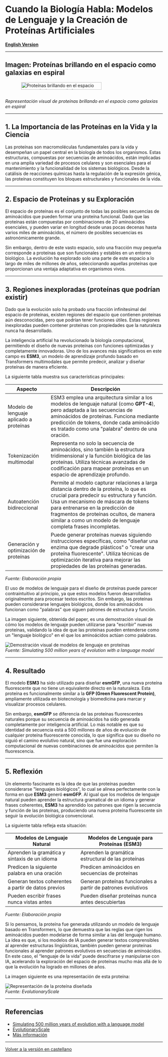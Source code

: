 # Cuando la Biología Habla: Modelos de Lenguaje y la Creación de Proteínas Artificiales

[**English Version**](https://economiayetica.blogspot.com/2025/02/cuando-la-biologia-habla-modelos-de_4.html)

---

## Imagen: Proteínas brillando en el espacio como galaxias en espiral

<div style="display: flex; justify-content: center;">
  <a href="https://economiayetica.blogspot.com/2025/02/cuando-la-biologia-habla-modelos-de_4.html">
    <img 
      src="https://blogger.googleusercontent.com/img/b/R29vZ2xl/AVvXsEidWLWgwwOX04Gf31p3mZx1vkPHZg-NTDjuG4c5ekYgpLLfq6KWp7rilBHJIISRWXmva2NQvKOWIEYrdj0joL58iVjKOoNhRKa8sIwG6Z93enQLh1YowGMP7Nn2xZHoEEeNgycYh37hT6Vv401GD7rtSJFnBXK-Zxf9rwqU7ZDx8h_LDcrxPS-9abgxY6g/s320/20250203_1640_Celestial%20Protein%20Ballet_simple_compose_01jk6n8kanebpvaxxm3de5en6t.gif" 
      alt="Proteínas brillando en el espacio como galaxias en espiral" 
      width="80%"
    />
  </a>
</div>

*Representación visual de proteínas brillando en el espacio como galaxias en espiral*


---

## 1. La Importancia de las Proteínas en la Vida y la Ciencia

Las proteínas son macromoléculas fundamentales para la vida y desempeñan un papel central en la biología de todos los organismos. Estas estructuras, compuestas por secuencias de aminoácidos, están implicadas en una amplia variedad de procesos celulares y son esenciales para el mantenimiento y la funcionalidad de los sistemas biológicos. Desde la catálisis de reacciones químicas hasta la regulación de la expresión génica, las proteínas constituyen los bloques estructurales y funcionales de la vida.

---

## 2. Espacio de Proteínas y su Exploración

El espacio de proteínas es el conjunto de todas las posibles secuencias de aminoácidos que pueden formar una proteína funcional. Dado que las proteínas están compuestas por combinaciones de 20 aminoácidos esenciales, y pueden variar en longitud desde unas pocas decenas hasta varios miles de aminoácidos, el número de posibles secuencias es astronómicamente grande.

Sin embargo, dentro de este vasto espacio, solo una fracción muy pequeña corresponde a proteínas que son funcionales y estables en un entorno biológico. La evolución ha explorado solo una parte de este espacio a lo largo de miles de millones de años, seleccionando aquellas proteínas que proporcionan una ventaja adaptativa en organismos vivos.

---

## 3. Regiones inexploradas (proteínas que podrían existir)

Dado que la evolución solo ha probado una fracción infinitesimal del espacio de proteínas, existen regiones del espacio que contienen proteínas aún desconocidas, pero que podrían tener funciones útiles. Estas regiones inexploradas pueden contener proteínas con propiedades que la naturaleza nunca ha desarrollado.

La inteligencia artificial ha revolucionado la biología computacional, permitiendo el diseño de nuevas proteínas con funciones optimizadas y completamente innovadoras. Uno de los avances más significativos en este campo es **ESM3**, un modelo de aprendizaje profundo basado en Transformers multimodales que permite predecir, analizar y diseñar proteínas de manera eficiente.

La siguiente tabla muestra sus características principales:

| **Aspecto**                             | **Descripción**                                                                                                                                                                                |
|-----------------------------------------|------------------------------------------------------------------------------------------------------------------------------------------------------------------------------------------------|
| Modelo de lenguaje aplicado a proteínas | ESM3 emplea una arquitectura similar a los modelos de lenguaje natural (como **GPT-4**), pero adaptada a las secuencias de aminoácidos de proteínas. Funciona mediante predicción de tokens, donde cada aminoácido es tratado como una "palabra" dentro de una oración. |
| Tokenización multimodal                 | Representa no solo la secuencia de aminoácidos, sino también la estructura tridimensional y la función biológica de las proteínas. Utiliza técnicas avanzadas de codificación para mapear proteínas en un espacio de aprendizaje profundo.                  |
| Autoatención bidireccional              | Permite al modelo capturar relaciones a larga distancia dentro de la proteína, lo que es crucial para predecir su estructura y función. Usa un mecanismo de máscara de tokens para entrenarse en la predicción de fragmentos de proteínas ocultos, de manera similar a como un modelo de lenguaje completa frases incompletas. |
| Generación y optimización de proteínas  | Puede generar proteínas nuevas siguiendo instrucciones específicas, como "diseñar una enzima que degrade plásticos" o "crear una proteína fluorescente". Utiliza técnicas de optimización iterativa para mejorar las propiedades de las proteínas generadas.              |

*Fuente: Elaboración propia*

El uso de modelos de lenguaje para el diseño de proteínas puede parecer contraintuitivo al principio, ya que estos modelos fueron desarrollados originalmente para procesar textos escritos. Sin embargo, las proteínas pueden considerarse lenguajes biológicos, donde los aminoácidos funcionan como "palabras" que siguen patrones de estructura y función.

La imagen siguiente, obtenida del paper, es una demostración visual de cómo los modelos de lenguaje pueden utilizarse para "escribir" nuevas proteínas, validando la idea de que las proteínas pueden entenderse como un "lenguaje biológico" en el que los aminoácidos actúan como palabras.

![Demostración visual de modelos de lenguaje en proteínas](https://blogger.googleusercontent.com/img/b/R29vZ2xl/AVvXsEgz1RjPNMgfHKShKmATg4FKwDPSdqj2i7YpVUGFa4n4BVSIgW45D65fTfXu7tDGa9cXqngRn9TKqQx8m3m6mo-OcMK8d6du9JZLSRoFvVPAylsyaqdnW20pE20LoNECOk6KgZLA5Rz8NE9P_TrHB5eb0KdYY5790FpwtmLjZQVJkTCUyDtg2P6lI-uGeWM/s567/prote%C3%ADnas.png)  
*Fuente: Simulating 500 million years of evolution with a language model*

---

## 4. Resultado

El modelo **ESM3** ha sido utilizado para diseñar **esmGFP**, una nueva proteína fluorescente que no tiene un equivalente directo en la naturaleza. Esta proteína es funcionalmente similar a la **GFP (Green Fluorescent Protein)**, ampliamente utilizada en biotecnología y biomedicina para marcar y visualizar procesos celulares.

Sin embargo, **esmGFP** se diferencia de las proteínas fluorescentes naturales porque su secuencia de aminoácidos ha sido generada completamente por inteligencia artificial. Lo más notable es que su identidad de secuencia está a 500 millones de años de evolución de cualquier proteína fluorescente conocida, lo que significa que su diseño no siguió el camino evolutivo natural, sino que fue una exploración computacional de nuevas combinaciones de aminoácidos que permiten la fluorescencia.

---

## 5. Reflexión

Un elemento fascinante es la idea de que las proteínas pueden considerarse "lenguajes biológicos", lo cual se alinea perfectamente con la forma en que **ESM3** generó **esmGFP**. Al igual que los modelos de lenguaje natural pueden aprender la estructura gramatical de un idioma y generar frases coherentes, **ESM3** ha aprendido los patrones que rigen la secuencia y función de las proteínas, produciendo una nueva proteína fluorescente sin seguir la evolución biológica convencional.

La siguiente tabla refleja esta situación:

| **Modelos de Lenguaje Natural**                | **Modelos de Lenguaje para Proteínas (ESM3)**                 |
|-------------------------------------------------|---------------------------------------------------------------|
| Aprenden la gramática y sintaxis de un idioma     | Aprenden la gramática estructural de las proteínas            |
| Predicen la siguiente palabra en una oración     | Predicen aminoácidos en secuencias de proteínas               |
| Generan textos coherentes a partir de datos previos| Generan proteínas funcionales a partir de patrones evolutivos   |
| Pueden escribir frases nunca vistas antes          | Pueden diseñar proteínas nunca antes descubiertas             |

*Fuente: Elaboración propia*

Si lo pensamos, la proteína fue generada utilizando un modelo de lenguaje basado en Transformers, lo que demuestra que las reglas que rigen los aminoácidos pueden modelarse de forma similar a las del lenguaje humano. La idea es que, si los modelos de IA pueden generar textos comprensibles al aprender estructuras lingüísticas, también pueden generar proteínas funcionales al aprender patrones evolutivos en secuencias de aminoácidos. En este caso, el “lenguaje de la vida” puede descifrarse y manipularse con IA, acelerando la exploración del espacio de proteínas mucho más allá de lo que la evolución ha logrado en millones de años.

La imagen siguiente es una representación de esta proteína:

![Representación de la proteína diseñada](https://blogger.googleusercontent.com/img/b/R29vZ2xl/AVvXsEiZrhLT3dJ7YMmnjdcw4Tucf7mycZZ9ddBjCRCfsFOKKeiw_6UNzu4jG6T6mq9olLqUXRFFtQ7la0yk0WKszMOS2yk1_3O9tL95HCZl-Jt_w03jawYCe9-gtCcObCjBz89rwD_uH8wErbR6ph53unPG_IVEYz_mEVMSSecHFRyNhBlL0sha2wWsUq9msfY/s567/proteinas%20imagen.png)  
*Fuente: EvolutionaryScale*

---

## Referencias

- [Simulating 500 million years of evolution with a language model](https://www.biorxiv.org/content/10.1101/2024.07.01.600583v2.full.pdf)
- [EvolutionaryScale](https://www.evolutionaryscale.ai/)
- [Más información](https://medium.com/@sergiosear/when-biology-speaks-language-models-and-the-creation-of-artificial-proteins-e8b92c51c116)

---

[Volver a la versión en castellano](https://economiayetica.blogspot.com/2025/02/cuando-la-biologia-habla-modelos-de_4.html)

